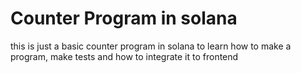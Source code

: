 # Counter Program in solana
this is just a basic counter program in solana to learn how to make a program, make tests and how to integrate it to frontend 
